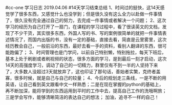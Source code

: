 #cc-one 学习日志 2019.04.06
#14天学习结束总结
1、时间过的挺快，这14天感觉学了很多东西，又感觉什么也没学到；但是很久没有这么全力以赴做一件事情了，很久没有完全通过自己的努力，去完成一件事情或者解决一个问题；
2、这次学习的经历为自己打开了一扇门，在课程的学习过程中，看了很读英文的文档，发现了不少干货，其实很多东西，外国人写的书、写的案例很简单的就把一件事情表述情况了，而国内出版的书，没有一定的基础，直接去看，简直是云里雾里，这次经历教会自己，一般前沿的东西，最好去看一手的资料，看别人翻译的东西，很可能跑偏了；
3、时间管理也是门学问，以前自己特别懒，特别拖拉，每天下班后，基本上处于刷剧或者刷视频的状态，很多方面的学习，是到最后一刻才启动，这次14天的高强度学习，调动了自己的一切精力，群里仅有不到一半的人坚持下来了，大多数人没超过3天就放弃了，这也印证了那句话，善始者实繁，克终者盖寡，很多时候，就是自己与自己的较量；
4、今后的规划走三条线，一是不断的用英语，让自己看到英文跟看中文一样熟悉；二是在现在掌握的python的基础上，再不断加深，能将学到的东西运用到平时的工作中去，提高自己工作的洗哦啊旅；三是学会写作，能够清晰简洁的表达自己的想法；
加油，追寻不一样的自己！
